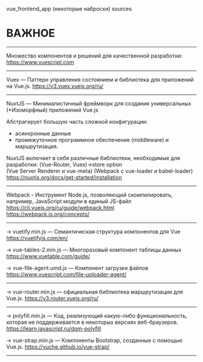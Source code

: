 vue_frontend_app  (некоторые наброски)
 sources



# ВАЖНОЕ #

**************************************
Множество компонентов и решений для качественной разработки:
https://www.vuescript.com

**************************************
Vuex — Паттерн управления состоянием и библиотека для приложений на Vue.js.
https://v3.vuex.vuejs.org/ru/

**************************************
NuxtJS — Минималистичный фреймворк для создания универсальных (*Изоморфный) приложений Vue.js

Абстрагирует большую часть сложной конфигурации:
 - асинхронные данные
 - промежуточное программное обеспечение (middleware) и маршрутизация.

NuxtJS включает в себя различные библиотеки, необходимые для разработки: 
(Vue-Router, Vuex)->store option  
(Vue Server Renderer и vue-meta)
(Webpack с vue-loader и babel-loader)
https://nuxtjs.org/docs/get-started/installation

**************************************
Webpack - Инструмент Node.js, позволяющий скомпилировать, например, JavaScript модули в единый JS-файл
https://cli.vuejs.org/ru/guide/webpack.html
https://webpack.js.org/concepts/



**************************************
 -> vuetify.min.js — Cемантическая структура компонентов для Vue
https://vuetifyjs.com/en/

 -> vue-tables-2.min.js — Многоразовый компонент таблицы данных
https://www.vuetable.com/guide/

 -> vue-file-agent.umd.js — Компонент загрузки файлов
https://www.vuescript.com/file-uploader-agent/

**************************************
 -> vue-router.min.js — официальная библиотека маршрутизации для Vue.js.
https://v3.router.vuejs.org/ru/

**************************************
 -> polyfill.min.js — Код, реализующий какую-либо функциональность, которая не поддерживается в некоторых версиях веб-браузеров.
https://learn.javascript.ru/dom-polyfill

 -> vue-strap.min.js — Компоненты Bootstrap, созданные с помощью Vue.js. 
https://yuche.github.io/vue-strap/

**************************************
